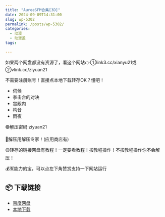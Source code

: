 ```yaml
---
title: "AureeSFM合集[3D]"
date: 2024-09-09T14:31:00
slug: wp-5302
permalink: /posts/wp-5302/
categories:
  - 动漫
  - 动漫盖
tags:

---
```


如果两个网盘都没有资源了，看这个网站👉①link3.cc/xianyu21或②vlink.cc/ziyuan21

不需要注册账号！直接点本地下载转存OK？懂吧！

*   伺候
*   拳击台的对决
*   宫殿内
*   构音
*   雨夜

🟢解压密码:ziyuan21

🔵解压用解压专家！(应用商店有)

🟡转存的链接网盘有教程！一定要看教程！按教程操作！不按教程操作你不会解压！

💰🈶能力的宝，可以点左下角赞赏支持一下网站运行

## 📦 下载链接
- [百度网盘](https://blziyuan21.com/pay-download/5302?key=9ad4e2c41c&down_id=0)
- [本地下载](https://blziyuan21.com/pay-download/5302?key=9ad4e2c41c&down_id=1)

